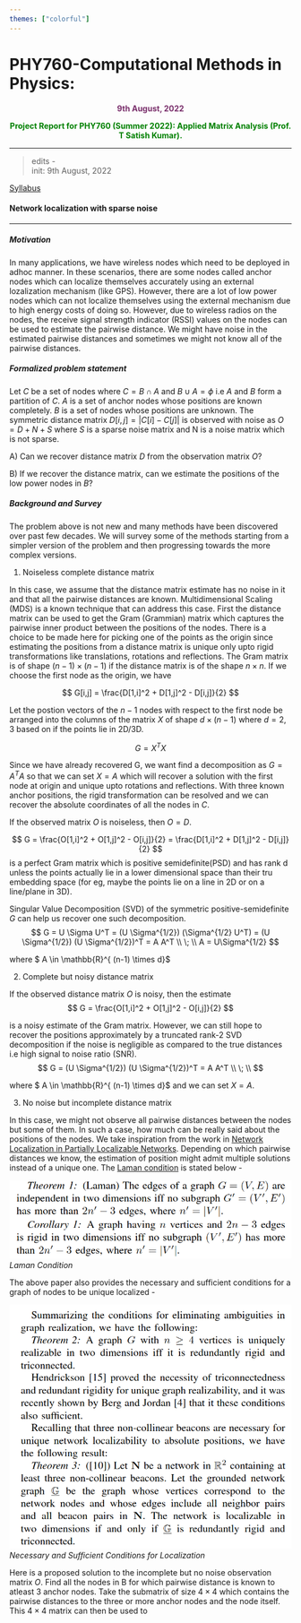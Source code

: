```yaml
---
themes: ["colorful"]
---
```


# PHY760-Computational Methods in Physics:
<p style="text-align:center; color:#7A306C"> <b>9th August, 2022</b> </p>
<p style='text-align:center;color:green'><b>
Project Report for PHY760 (Summer 2022): Applied Matrix Analysis (Prof. T Satish Kumar).</b></p>


---

>edits -\
init: 9th August, 2022


[Syllabus](syllabus.pdf)


#### Network localization with sparse noise
---

##### Motivation

In many applications, we have wireless nodes which need to be deployed in adhoc manner. In these scenarios, there are some nodes called anchor nodes which can localize themselves accurately using an external lozalization mechanism (like GPS). However, there are a lot of low power nodes which can not localize themselves using the external mechanism due to high energy costs of doing so. However, due to wireless radios on the nodes, the receive signal strength indicator (RSSI) values on the nodes can be used to estimate the pairwise distance. We might have noise in the estimated pairwise distances and sometimes we might not know all of the pairwise distances. 

##### Formalized problem statement 

Let $C$ be a set of nodes where $C = B \cap A$ and $B \cup A = \phi$ i.e $A$ and $B$ form a partition of $C$. $A$ is a set of anchor nodes whose positions are known completely.  $B$ is a set of nodes whose positions are unknown. The symmetric distance matrix $D[i,j] = |C[i] - C[j]|$ is observed with noise as $O = D + N + S$ where $S$ is a sparse noise matrix and N is a noise matrix which is not sparse. 

A) Can we recover distance matrix $D$ from the observation matrix $O$?

B) If we recover the distance matrix, can we estimate the positions of the low power nodes in $B$?

##### Background and Survey

The problem above is not new and many methods have been discovered over past few decades. We will survey some of the methods starting from a simpler version of the problem and then progressing towards the more complex versions. 

1) Noiseless complete distance matrix

In this case, we assume that the distance matrix estimate has no noise in it and that all the pairwise distances are known. Multidimensional Scaling (MDS) is a known technique that can address this case. First the distance matrix can be used to get the Gram (Grammian) matrix which captures the pairwise inner product between the positions of the nodes. There is a choice to be made here for picking one of the points as the origin since estimating the positions from a distance matrix is unique only upto rigid transformations like translations, rotations and reflections. The Gram matrix is of shape $(n-1) \times (n-1)$ if the distance matrix is of the shape $n \times n$. If we choose the first node as the origin, we have

$$
	G[i,j] = \frac{D[1,i]^2 + D[1,j]^2 - D[i,j]}{2}
$$

Let the postion vectors of the $n-1$ nodes with respect to the first node be arranged into the columns of the matrix $X$ of shape $d \times (n-1)$ where $d=2,3$ based on if the points lie in 2D/3D.

$$
	G = X^T X
$$

Since we have already recovered G, we want find a decomposition as $G = A^T A$ so that we can set $X = A$ which will recover a solution with the first node at origin and unique upto rotations and reflections. With three known anchor positions, the rigid transformation can be resolved and we can recover the absolute coordinates of all the nodes in $C$.

If the observed matrix $O$ is noiseless, then $O = D$.

$$
	G = \frac{O[1,i]^2 + O[1,j]^2 - O[i,j]}{2} = \frac{D[1,i]^2 + D[1,j]^2 - D[i,j]}{2}
$$
 is a perfect Gram matrix which is positive semidefinite(PSD) and has rank d unless the points actually lie in a lower dimensional space than their tru embedding space (for eg, maybe the points lie on a line in 2D or on a line/plane in 3D).

Singular Value Decomposition (SVD) of the symmetric positive-semidefinite $G$ can help us recover one such decomposition. 
$$
	G = U \Sigma U^T = (U \Sigma^{1/2}) (\Sigma^{1/2} U^T) = (U \Sigma^{1/2}) (U \Sigma^{1/2})^T = A A^T \\ \; \\
	A = U\Sigma^{1/2}
$$

where $ A \in \mathbb{R}^{ (n-1) \times d}$


2. Complete but noisy distance matrix

If the observed distance matrix $O$ is noisy, then the estimate
$$
	G = \frac{O[1,i]^2 + O[1,j]^2 - O[i,j]}{2}
$$

is a noisy estimate of the Gram matrix. However, we can still hope to recover the positions approximately by a truncated rank-2 SVD decomposition if the noise is negligible as compared to the true distances i.e high signal to noise ratio (SNR). 
$$
	G = (U \Sigma^{1/2}) (U \Sigma^{1/2})^T = A A^T \\ \; \\
$$

where $ A \in \mathbb{R}^{ (n-1) \times d}$ and we can set $X = A$.

3. No noise but incomplete distance matrix

In this case, we might not observe all pairwise distances between the nodes but some of them. In such a case, how much can be really said about the positions of the nodes. We take inspiration from the work in [Network Localization in Partially Localizable Networks][0]. Depending on which pairwise distances we know, the estimation of position might admit multiple solutions instead of a unique one. The [Laman condition](https://en.wikipedia.org/wiki/Laman_graph) is stated below - 

![](laman-condition.png)
*Laman Condition*

The above paper also provides the necessary and sufficient conditions for a graph of nodes to be unique localized - 


![](necessary-sufficient-for-localization.png)
*Necessary and Sufficient Conditions for Localization*


Here is a proposed solution to the incomplete but no noise observation matrix $O$. Find all the nodes in B for which pairwise distance is known to atleast 3 anchor nodes. Take the submatrix of size $4 \times 4$ which contains the pairwise distances to the three or more anchor nodes and the node itself. This $4 \times 4$ matrix can then be used to 


[0]: https://homes.cs.washington.edu/~arvind/papers/pln.pdf
[1]: https://dspace.mit.edu/bitstream/handle/1721.1/58946/Chandrasekaran-2009-Sparse%20and%20low-rank%20matrix%20decompositions.pdf
[2]: http://users.cms.caltech.edu/~venkatc/cspw_slr_sysid09.pdf



